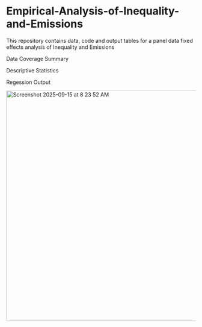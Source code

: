 # Empirical-Analysis-of-Inequality-and-Emissions
This repository contains data, code and output tables for a panel data fixed effects analysis of Inequality and Emissions


Data Coverage Summary



Descriptive Statistics



Regession Output

  
<img width="692" height="611" alt="Screenshot 2025-09-15 at 8 23 52 AM" src="https://github.com/user-attachments/assets/79af6772-c3e2-477b-b7ce-225ef9ebdd3f" />
